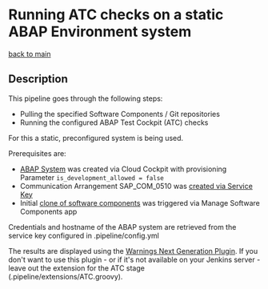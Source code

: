# Running ATC checks on a static ABAP Environment system

[back to main](https://github.com/SAP-samples/abap-platform-ci-cd-samples/tree/main)

## Description

This pipeline goes through the following steps:

* Pulling the specified Software Components / Git repositories
* Running the configured ABAP Test Cockpit (ATC) checks

For this a static, preconfigured system is being used.

Prerequisites are:

* [ABAP  System](https://help.sap.com/viewer/65de2977205c403bbc107264b8eccf4b/Cloud/en-US/f0163565eb554f009f990652ca41d1c6.html) was created via Cloud Cockpit with provisioning Parameter `is_development_allowed = false` 
* Communication Arrangement SAP_COM_0510 was [created via Service Key](https://help.sap.com/viewer/65de2977205c403bbc107264b8eccf4b/Cloud/en-US/1cc5a1da02594b93a70f6c0fe2bfdfe8.html)
* Initial [clone of software components](https://help.sap.com/viewer/65de2977205c403bbc107264b8eccf4b/Cloud/en-US/18564c54f529496ba420d4c83545a2ce.html) was triggered via Manage Software Components app

Credentials and hostname of the ABAP system are retrieved from the service key configured in .pipeline/config.yml

The results are displayed using the [Warnings Next Generation Plugin](https://www.jenkins.io/doc/pipeline/steps/warnings-ng/#warnings-next-generation-plugin). If you don't want to use this plugin - or if it's not available on your Jenkins server - leave out the extension for the ATC stage (.pipeline/extensions/ATC.groovy).
